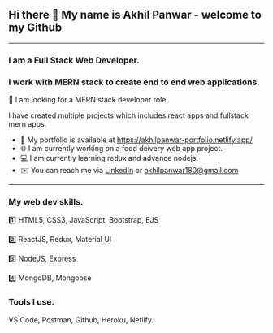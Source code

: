 ## Hi there 👋 My name is Akhil Panwar - welcome to my Github
---

### **I am a Full Stack Web Developer**.
### I work with **MERN** stack to create end to end web applications.
:eyes: I am looking for a MERN stack developer role.

I have created multiple projects which includes react apps and fullstack mern apps.
- :open_file_folder: My portfolio is available at https://akhilpanwar-portfolio.netlify.app/
- :globe_with_meridians: I am currently working on a food deivery web app project.
- :computer: I am currently learning redux and advance nodejs.
- :envelope: You can reach me via [LinkedIn](https://www.linkedin.com/in/akhil-panwar-/) or akhilpanwar180@gmail.com
---
### My web dev skills.
:one: HTML5, CSS3, JavaScript, Bootstrap, EJS

:two: ReactJS, Redux, Material UI 

:three: NodeJS, Express

:four: MongoDB, Mongoose
### Tools I use.
VS Code, Postman, Github, Heroku, Netlify.






